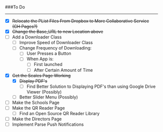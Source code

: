 ###To Do
***
- [x] ~~Relocate the PList Files From Dropbox to More Collaborative Service (GH Pages?)~~
- [x] ~~Change the Base_URL to new Location above~~
- [ ] Add a Downloader Class
  - [ ] Improve Speed of Downloader Class
  - [ ] Change Frequency of Downloading:
    - [ ] User Presses a Button
    - [ ] When App is:
        - [ ] First launched
        - [ ] After Certain Amount of Time
- [x] ~~Get the Scales Page Working~~
  - [x] ~~Display PDF's~~
    - [ ] Find Better Solution to Displaying PDF's than using Google Drive Viewer (Possibly)
  - [ ] Better Slider Menu (Possibly)
- [ ] Make the Schools Page
- [ ] Make the QR Reader Page
  - [ ] Find an Open Source QR Reader Library
- [ ] Make the Directors Page
- [ ] Implement Parse Push Notifications
